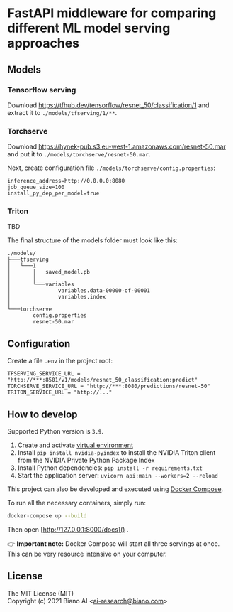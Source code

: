 # FastAPI middleware for comparing different ML model serving approaches

## Models

### Tensorflow serving

Download https://tfhub.dev/tensorflow/resnet_50/classification/1 and extract it to `./models/tfserving/1/**`.

### Torchserve

Download https://hynek-pub.s3.eu-west-1.amazonaws.com/resnet-50.mar and put it to `./models/torchserve/resnet-50.mar`.

Next, create configuration file `./models/torchserve/config.properties`:

```properties
inference_address=http://0.0.0.0:8080
job_queue_size=100
install_py_dep_per_model=true
```

### Triton

TBD


The final structure of the models folder must look like this:

```
./models/
├───tfserving
│   └───1
│       │   saved_model.pb
│       │
│       └───variables
│               variables.data-00000-of-00001
│               variables.index
│
└───torchserve
        config.properties
        resnet-50.mar
```

## Configuration

Create a file `.env` in the project root:

```dotenv
TFSERVING_SERVICE_URL = "http://***:8501/v1/models/resnet_50_classification:predict"
TORCHSERVE_SERVICE_URL = "http://***:8080/predictions/resnet-50"
TRITON_SERVICE_URL = "http://..."
```

## How to develop

Supported Python version is `3.9`.

1. Create and activate [virtual environment](https://docs.python.org/3/library/venv.html)
2. Install `pip install nvidia-pyindex` to install the NVIDIA Triton client from the NVIDIA Private Python Package Index 
3. Install Python dependencies: `pip install -r requirements.txt`
4. Start the application server: `uvicorn api:main --workers=2 --reload`

This project can also be developed and executed using [Docker Compose](https://docs.docker.com/compose/).

To run all the necessary containers, simply run: 

```bash
docker-compose up --build
```

Then open [http://127.0.0.1:8000/docs]() .

:point_right: **Important note:** Docker Compose will start all three servings at once. This can be very resource intensive on your computer.


## License

The MIT License (MIT) <br>
Copyright (c) 2021 Biano AI <[ai-research@biano.com](mailto:ai-research@biano.com)>
